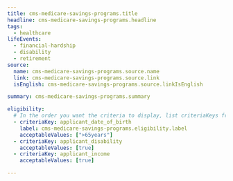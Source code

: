 ```yaml
---
title: cms-medicare-savings-programs.title
headline: cms-medicare-savings-programs.headline
tags:
  - healthcare
lifeEvents:
  - financial-hardship
  - disability
  - retirement
source:
  name: cms-medicare-savings-programs.source.name
  link: cms-medicare-savings-programs.source.link
  isEnglish: cms-medicare-savings-programs.source.linkIsEnglish

summary: cms-medicare-savings-programs.summary

eligibility:
  # In the order you want the criteria to display, list criteriaKeys from the csv here, each followed by a comma-separated list of which values indicate eligibility for that criteria. Wrap individual values in quotes if they have inner commas.
  - criteriaKey: applicant_date_of_birth
    label: cms-medicare-savings-programs.eligibility.label
    acceptableValues: [">65years"]
  - criteriaKey: applicant_disability
    acceptableValues: [true]
  - criteriaKey: applicant_income
    acceptableValues: [true]

---
```

